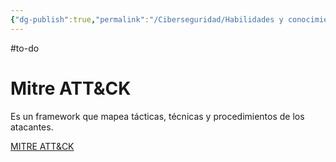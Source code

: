```yaml
---
{"dg-publish":true,"permalink":"/Ciberseguridad/Habilidades y conocimientos básicos/Normativas y Estándares/MITRE ATT&CK/"}
---
```


#to-do 
# Mitre ATT&CK

Es un framework que mapea tácticas, técnicas y procedimientos de los atacantes.

<a href="https://attack.mitre.org/">MITRE ATT&CK</a>